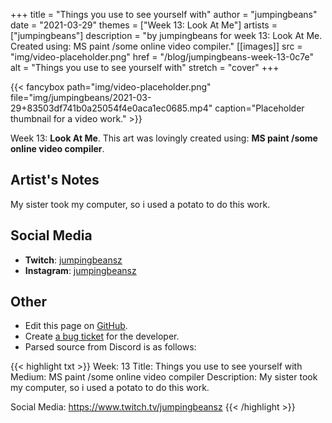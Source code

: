 +++
title =       "Things you use to see yourself with"
author =      "jumpingbeans"
date =        "2021-03-29"
themes =      ["Week 13: Look At Me"]
artists =     ["jumpingbeans"]
description = "by jumpingbeans for week 13: Look At Me. Created using: MS paint /some online video compiler."
[[images]]
              src = "img/video-placeholder.png"
              href = "/blog/jumpingbeans-week-13-0c7e"
              alt = "Things you use to see yourself with"
              stretch = "cover"
+++


{{< fancybox path="img/video-placeholder.png" file="img/jumpingbeans/2021-03-29+83503df741b0a25054f4e0aca1ec0685.mp4" caption="Placeholder thumbnail for a video work." >}}


Week 13: **Look At Me**. This art was lovingly created using: **MS paint /some online video compiler**.

## Artist's Notes

My sister took my computer, so i used a potato to do this work.

## Social Media

- **Twitch**: <a href='https://twitch.tv/jumpingbeansz' target='_blank'>jumpingbeansz</a>
- **Instagram**: <a href='https://instagram.com/jumpingbeansz' target='_blank'>jumpingbeansz</a>

## Other

- Edit this page on [GitHub](https://github.com/teaminkling/web-refresh/edit/main/content/blog/jumpingbeans-week-13-0c7e.md).
- Create [a bug ticket](https://github.com/teaminkling/web-refresh/issues/new?assignees=&labels=bug&template=problem-report.md&title=) for the developer.
- Parsed source from Discord is as follows:

{{< highlight txt >}}
Week: 13
Title:  Things you use to see yourself with
Medium: MS paint /some online video compiler
Description: My sister took my computer, so i used a potato to do this work. 

Social Media: https://www.twitch.tv/jumpingbeansz
{{< /highlight >}}